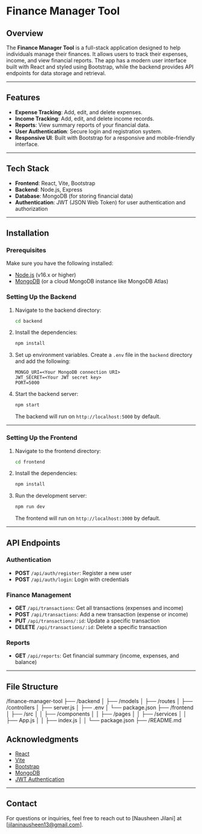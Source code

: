 # Finance Manager Tool

## Overview
The **Finance Manager Tool** is a full-stack application designed to help individuals manage their finances. It allows users to track their expenses, income, and view financial reports. The app has a modern user interface built with React and styled using Bootstrap, while the backend provides API endpoints for data storage and retrieval.

---

## Features
- **Expense Tracking**: Add, edit, and delete expenses.
- **Income Tracking**: Add, edit, and delete income records.
- **Reports**: View summary reports of your financial data.
- **User Authentication**: Secure login and registration system.
- **Responsive UI**: Built with Bootstrap for a responsive and mobile-friendly interface.
  
---

## Tech Stack
- **Frontend**: React, Vite, Bootstrap
- **Backend**: Node.js, Express
- **Database**: MongoDB (for storing financial data)
- **Authentication**: JWT (JSON Web Token) for user authentication and authorization

---

## Installation

### Prerequisites
Make sure you have the following installed:
- [Node.js](https://nodejs.org/) (v16.x or higher)
- [MongoDB](https://www.mongodb.com/try/download/community) (or a cloud MongoDB instance like MongoDB Atlas)

### Setting Up the Backend
1. Navigate to the backend directory:
    ```bash
    cd backend
    ```

2. Install the dependencies:
    ```bash
    npm install
    ```

3. Set up environment variables. Create a `.env` file in the `backend` directory and add the following:
    ```
    MONGO_URI=<Your MongoDB connection URI>
    JWT_SECRET=<Your JWT secret key>
    PORT=5000
    ```

4. Start the backend server:
    ```bash
    npm start
    ```

   The backend will run on `http://localhost:5000` by default.

---

### Setting Up the Frontend
1. Navigate to the frontend directory:
    ```bash
    cd frontend
    ```

2. Install the dependencies:
    ```bash
    npm install
    ```

3. Run the development server:
    ```bash
    npm run dev
    ```

   The frontend will run on `http://localhost:3000` by default.

---

## API Endpoints

### Authentication
- **POST** `/api/auth/register`: Register a new user
- **POST** `/api/auth/login`: Login with credentials

### Finance Management
- **GET** `/api/transactions`: Get all transactions (expenses and income)
- **POST** `/api/transactions`: Add a new transaction (expense or income)
- **PUT** `/api/transactions/:id`: Update a specific transaction
- **DELETE** `/api/transactions/:id`: Delete a specific transaction

### Reports
- **GET** `/api/reports`: Get financial summary (income, expenses, and balance)

---

## File Structure

/finance-manager-tool ├── /backend │ ├── /models │ ├── /routes │ ├── /controllers │ ├── server.js │ ├── .env │ └── package.json ├── /frontend │
├── /src │ │ ├── /components │ │ ├── /pages │ │ ├── /services │ │ ├── App.js │ │ ├── index.js │ │ └── package.json ├── /README.md


## Acknowledgments

- [React](https://reactjs.org/)
- [Vite](https://vitejs.dev/)
- [Bootstrap](https://getbootstrap.com/)
- [MongoDB](https://www.mongodb.com/)
- [JWT Authentication](https://jwt.io/)

---

## Contact

For questions or inquiries, feel free to reach out to [Nausheen Jilani] at [jilaninausheen13@gmail.com].
